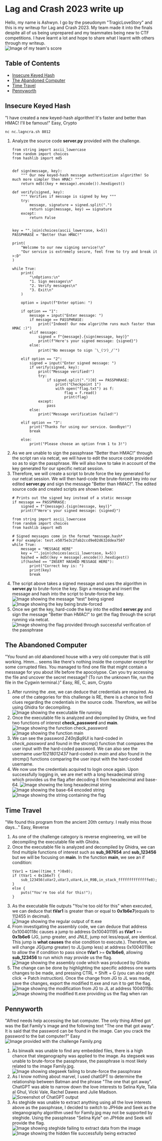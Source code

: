 # Lag and Crash 2023 write up
Hello, my name is Ashwyn. I go by the pseudonym "TragicLoveStory" and this is my writeup for Lag and Crash 2023. My team made it into the finals despite all of us being unprepared and my teammates being new to CTF competitions. I have learnt a lot and hope to share what I learnt with others through my writeup.  
![Image of my team's score](/LNC2023/assets/image18.png)

## Table of Contents
- [Insecure Keyed Hash](#insecure-keyed-hash)
- [The Abandoned Computer](#the-abandoned-computer)
- [Time Travel](#time-travel)
- [Pennyworth](#pennyworth)

## Insecure Keyed Hash
"I have created a new keyed-hash algorithm! It's faster and better than HMAC! I'll be famous!"
Easy, Crypto
```
nc nc.lagncra.sh 8012
```

1. Analyze the source code **server.py** provided with the challenge.
    ```
    from string import ascii_lowercase
    from random import choices
    from hashlib import md5


    def sign(message, key):
        """ Our new keyed-hash message authentication algorithm! So much more simpler then HMAC! """
        return md5((key + message).encode()).hexdigest()

    def verify(signed, key):
        """ Verifies if message is signed by key """
        try:
            message, signature = signed.split(".")
            return sign(message, key) == signature
        except:
            return False


    key = "".join(choices(ascii_lowercase, k=5))
    PASSPHRASE = "Better than HMAC!"

    print(
        "Welcome to our new signing service!\n"
        "Our service is extremely secure, feel free to try and break it >:D"
    )

    while True:
        print(
            "\nOptions:\n"
            "1. Sign messages\n"
            "2. Verify messages\n"
            "3. Exit\n"
        )

        option = input(f"Enter option: ")

        if option == "1":
            message = input("Enter message: ")
            if message == PASSPHRASE:
                print("Indeed! Our new algorithm runs much faster than HMAC :)")
            elif message:
                signed = f"{message}.{sign(message, key)}"
                print(f"Here's your signed message: {signed}")
            else:
                print("No message to sign ¯\_(ツ)_/¯")

        elif option == "2":
            signed = input("Enter signed message: ")
            if verify(signed, key):
                print("Message verified!")
                try:
                    if signed.split(".")[0] == PASSPHRASE:
                        print("Checkpoint 1")
                        with open("flag.txt") as f:
                            flag = f.read()
                            print(flag)
                except:
                    pass
            else:
                print("Message verification failed!")

        elif option == "3":
            print("Thanks for using our service. Goodbye!")
            break

        else:
            print("Please choose an option from 1 to 3!")
    ```
2. As we are unable to sign the passphrase "Better than HMAC!" through the script ran via netcat, we will have to edit the source code provided so as to sign the passphrase. We will also have to take in account of the key generated for our specific netcat session. 
3. Therefore, we will create a script to brute force the key generated for our netcat session. We will then hard-code the brute-forced key into our edited **server.py** and sign the message "Better than HMAC!". The edited source code and created scripts are shown below:
    ```
    # Prints out the signed key instead of a static message
    if message == PASSPHRASE:
        signed = f"{message}.{sign(message, key)}"
        print(f"Here's your signed message: {signed}")

    ```
    ```
    from string import ascii_lowercase
    from random import choices
    from hashlib import md5

    # Signed messages come in the format *message.hash*
    # For example: test.e5075e3c2fab2ccd9e02d632ddea7507
    while True:
        message = "MESSAGE HERE"
        key = "".join(choices(ascii_lowercase, k=5))
        hashed = md5((key + message).encode()).hexdigest()
        if(hashed == "INSERT HASHED MESSAGE HERE"):
            print("Correct key is: ")
            print(key)
            break
    ```
4. The script above takes a signed message and uses the algorithm in **server.py** to brute-force the key. Sign a message and insert the message and hash into the script to brute-force the key.
    ![Image showing the message "test" being signed](/LNC2023/assets/image1.jpg)
    ![Image showing the key being brute-forced](/LNC2023/assets/image2.png)
5. Once we get the key, hard-code the key into the edited **server.py** and sign the message "Better than HMAC!" to get the flag through the script running via netcat.
    ![Image showing the flag provided through successful verification of the passphrase](/LNC2023/assets/image3.png)

## The Abandoned Computer
"You found an old abandoned house with a very old computer that is still working. Hmm... seems like there's nothing inside the computer except for some corrupted files. You managed to find one file that might contain a messsage for you about life before the apocolypse. Can you try accessing the file and uncover the secret message? (To run the unknown file, run the file in the Cygwin terminal.)" Easy, RE, C, asm, Crypto 

1. After running the .exe, we can deduce that credentials are required. As one of the categories for this challenge is RE, there is a chance to find clues regarding the credentials in the source code. Therefore, we will be using Ghidra for decompiling.
	![Image showing the executable file running](/LNC2023/assets/image4.png)
2. Once the executable file is analyzed and decompiled by Ghidra, we find two functions of interest **check_password** and **main**.
	![Image showing the function check_password](/LNC2023/assets/image5.png)
	![Image showing the function main](/LNC2023/assets/image6.png)
3. We can see the password *Z40nj$q9Ul* is hard-coded in *check_password* and found in the strcmp() function that compares the user input with the hard-coded password. We can also see the username *user10218012437* hard-coded in *main* and also found in the strcmp() functions comparing the user input with the hard-coded username.
4. We now use the credentials acquired to login once again. Upon successfully logging in, we are met with a long hexadecimal string which provides us the flag after decoding it from hexadecimal and base-64.
	![Image showing the long hexadecimal string](/LNC2023/assets/image7.png)
	![Image showing the base-64 encoded string](/LNC2023/assets/image8.png)
	![Image showing the string containing the flag](/LNC2023/assets/image9.png)
## Time Travel
"We found this program from the ancient 20th century. I really miss those days..." Easy, Reverse

1. As one of the challenge category is reverse engineering, we will be decompiling the executable file with Ghidra.
2. Once the executable file is analyzed and decompiled by Ghidra, we can find multiple functions of interest such as **sub_987654** and **sub_123456** but we will be focusing on **main**. In the function **main**, we see an if condition:
	```
	tVar1 = time((time_t *)0x0);
	if (tVar1 < 0x1b6e7) {
		sub_123456(uVar2,uVar3,uVar4,in_R9B,in_stack_ffffffffffffffe8);
	}
	else {
		puts("You're too old for this!");
	}
	```
3. As the executable file outputs "You're too old for this" when executed, we can deduce that **tVar1** is greater than or equal to **0x1b6e7**(equals to 112455 in decimal).  
	![Image showing the regular output of tt.exe](/LNC2023/assets/image13.png)
4. From investigating the assembly code, we can deduce that address 0x10040118c causes a jump to address 0x100401195 as **tVar1** >= **0x1b6e6** (JG, jump greater, and JNLE, jump not less/equal, are identical. This jump is **what causes** the else condition to execute.). Therefore, we will change JG(jump greater) to JL(jump less) at address 0x10040118c to allow the if condition to pass since **tVar1** >= **0x1b6e6**, allowing **sub_123456** to run which may provide us the flag.  
	![Image showing the assembly code which was produced by Ghidra](/LNC2023/assets/image10.png)
5. The change can be done by highlighting the specific address one wants changes to be made, and pressing CTRL + Shift + G (you can also right click -> Patch instruction). Once the change from JG to JL was made, save the changes, export the modified tt.exe and run it to get the flag.  
	![Image showing the modification from JG to JL at address 10040118c](/LNC2023/assets/image11.png)  
	![Image showing the modified tt.exe providing us the flag when ran](/LNC2023/assets/image12.png)
## Pennyworth
"Alfred needs help accessing the bat computer. The only thing Alfred got was the Bat Family's image and the following text "The one that got away". It is said that the password can be found in the image. Can you crack the password to the bat computer?" Easy 
![Image provided with the challenge Family.png](/LNC2023/assets/image17.jpg)

1. As binwalk was unable to find any embedded files, there is a high chance that steganography was applied to the image. As stegseek was unable to brute-force the passphrase, the passphrase is most likely related to the image Family.jpg. 
	![Image showing stegseek failing to brute-force the passphrase](/LNC2023/assets/image14.png)
2. As I know nothing about marvel, I used chatGPT to determine the relationship between Batman and the phrase "The one that got away". ChatGPT was able to narrow down the love interests to Selina Kyle, Talia al Ghul, Vicki Vale, Rachel Dawes and Julie Madison. 
	![Screenshot of ChatGPT output](/LNC2023/assets/image19.png)
3. As steghide was unable to extract anything using all the love interests above as the passphrase, I decided to switch to JPHide and Seek as the steganography algorithm used for Family.jpg may not be supported by steghide. Using the passphrase "Selina Kyle" on JPHide and Seek will provide the flag.
	![Image showing steghide failing to extract data from the image](/LNC2023/assets/image15.png)
	![Image showing the hidden file successfully being extracted](/LNC2023/assets/image16.png) 